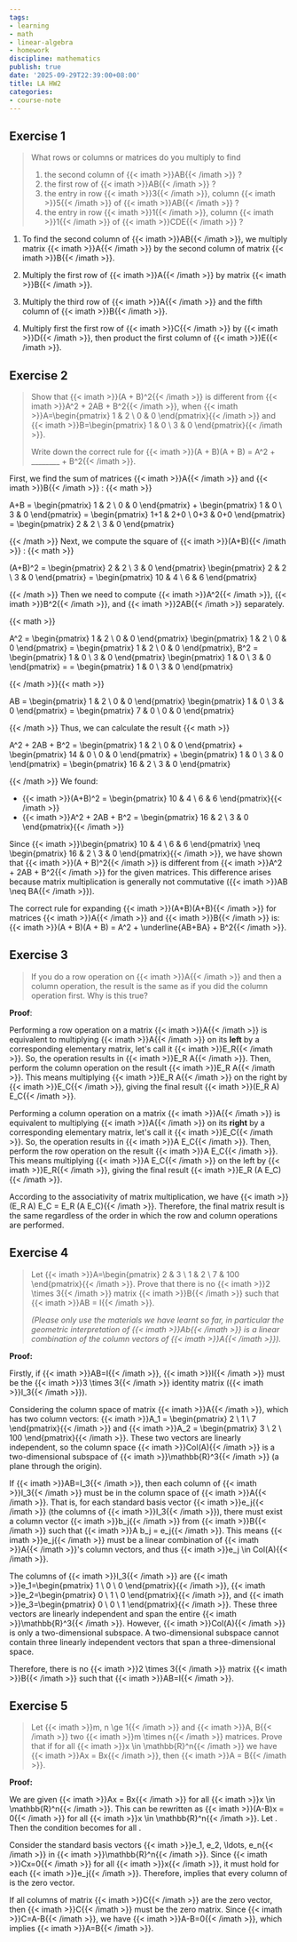 ```yaml
---
tags:
- learning
- math
- linear-algebra
- homework
discipline: mathematics
publish: true
date: '2025-09-29T22:39:00+08:00'
title: LA HW2
categories:
- course-note
---
```

## Exercise 1

> What rows or columns or matrices do you multiply to find
> 
> 1. the second column of {{< imath >}}AB{{< /imath >}} ?
> 2. the first row of {{< imath >}}AB{{< /imath >}} ?
> 3. the entry in row {{< imath >}}3{{< /imath >}}, column {{< imath >}}5{{< /imath >}} of {{< imath >}}AB{{< /imath >}} ?
> 4. the entry in row {{< imath >}}1{{< /imath >}}, column {{< imath >}}1{{< /imath >}} of {{< imath >}}CDE{{< /imath >}} ?

1. To find the second column of {{< imath >}}AB{{< /imath >}}, we multiply matrix {{< imath >}}A{{< /imath >}} by the second column of matrix {{< imath >}}B{{< /imath >}}.

2. Multiply the first row of {{< imath >}}A{{< /imath >}} by matrix {{< imath >}}B{{< /imath >}}.

3. Multiply the third row of {{< imath >}}A{{< /imath >}} and the fifth column of {{< imath >}}B{{< /imath >}}.

4. Multiply first the first row of {{< imath >}}C{{< /imath >}} by {{< imath >}}D{{< /imath >}}, then product the first column of {{< imath >}}E{{< /imath >}}.

## Exercise 2

> Show that {{< imath >}}(A + B)^2{{< /imath >}} is different from {{< imath >}}A^2 + 2AB + B^2{{< /imath >}}, when {{< imath >}}A=\begin{pmatrix} 1 & 2 \\ 0 & 0 \end{pmatrix}{{< /imath >}} and {{< imath >}}B=\begin{pmatrix} 1 & 0 \\ 3 & 0 \end{pmatrix}{{< /imath >}}.
>
> Write down the correct rule for
> {{< imath >}}(A + B)(A + B) = A^2 + \_\_\_\_\_\_\_\_ + B^2{{< /imath >}}.

First, we find the sum of matrices {{< imath >}}A{{< /imath >}} and {{< imath >}}B{{< /imath >}} :
{{< math >}}

A+B = \begin{pmatrix} 1 & 2 \\ 0 & 0 \end{pmatrix} + \begin{pmatrix} 1 & 0 \\ 3 & 0 \end{pmatrix} = \begin{pmatrix} 1+1 & 2+0 \\ 0+3 & 0+0 \end{pmatrix} = \begin{pmatrix} 2 & 2 \\ 3 & 0 \end{pmatrix}

{{< /math >}}
Next, we compute the square of {{< imath >}}(A+B){{< /imath >}} :
{{< math >}}

(A+B)^2 = \begin{pmatrix} 2 & 2 \\ 3 & 0 \end{pmatrix} \begin{pmatrix} 2 & 2 \\ 3 & 0 \end{pmatrix} = \begin{pmatrix} 10 & 4 \\ 6 & 6 \end{pmatrix}

{{< /math >}}
Then we need to compute {{< imath >}}A^2{{< /imath >}}, {{< imath >}}B^2{{< /imath >}}, and {{< imath >}}2AB{{< /imath >}} separately.

{{< math >}}

A^2 = \begin{pmatrix} 1 & 2 \\ 0 & 0 \end{pmatrix} \begin{pmatrix} 1 & 2 \\ 0 & 0 \end{pmatrix}  =  \begin{pmatrix} 1 & 2 \\ 0 & 0 \end{pmatrix}, B^2 = \begin{pmatrix} 1 & 0 \\ 3 & 0 \end{pmatrix} \begin{pmatrix} 1 & 0 \\ 3 & 0 \end{pmatrix} =  = \begin{pmatrix} 1 & 0 \\ 3 & 0 \end{pmatrix}

{{< /math >}}{{< math >}}

AB = \begin{pmatrix} 1 & 2 \\ 0 & 0 \end{pmatrix} \begin{pmatrix} 1 & 0 \\ 3 & 0 \end{pmatrix} = \begin{pmatrix} 7 & 0 \\ 0 & 0 \end{pmatrix}

{{< /math >}}
Thus, we can calculate the result
{{< math >}}

A^2 + 2AB + B^2 = \begin{pmatrix} 1 & 2 \\ 0 & 0 \end{pmatrix} + \begin{pmatrix} 14 & 0 \\ 0 & 0 \end{pmatrix} + \begin{pmatrix} 1 & 0 \\ 3 & 0 \end{pmatrix} = \begin{pmatrix} 16 & 2 \\ 3 & 0 \end{pmatrix}

{{< /math >}}
We found:
* {{< imath >}}(A+B)^2 = \begin{pmatrix} 10 & 4 \\ 6 & 6 \end{pmatrix}{{< /imath >}}
* {{< imath >}}A^2 + 2AB + B^2 = \begin{pmatrix} 16 & 2 \\ 3 & 0 \end{pmatrix}{{< /imath >}}

Since {{< imath >}}\begin{pmatrix} 10 & 4 \\ 6 & 6 \end{pmatrix} \neq \begin{pmatrix} 16 & 2 \\ 3 & 0 \end{pmatrix}{{< /imath >}}, we have shown that {{< imath >}}(A + B)^2{{< /imath >}} is different from {{< imath >}}A^2 + 2AB + B^2{{< /imath >}} for the given matrices. This difference arises because matrix multiplication is generally not commutative ({{< imath >}}AB \neq BA{{< /imath >}}).

The correct rule for expanding {{< imath >}}(A+B)(A+B){{< /imath >}} for matrices {{< imath >}}A{{< /imath >}} and {{< imath >}}B{{< /imath >}} is:
{{< imath >}}(A + B)(A + B) = A^2 + \underline{AB+BA} + B^2{{< /imath >}}.

## Exercise 3

> If you do a row operation on {{< imath >}}A{{< /imath >}} and then a column operation, the result is the same as if you did the column operation first. Why is this true?

**Proof**:

Performing a row operation on a matrix {{< imath >}}A{{< /imath >}} is equivalent to multiplying {{< imath >}}A{{< /imath >}} on its **left** by a corresponding elementary matrix, let's call it {{< imath >}}E_R{{< /imath >}}. So, the operation results in {{< imath >}}E_R A{{< /imath >}}. Then, perform the column operation on the result {{< imath >}}E_R A{{< /imath >}}. This means multiplying {{< imath >}}E_R A{{< /imath >}} on the right by {{< imath >}}E_C{{< /imath >}}, giving the final result {{< imath >}}(E_R A) E_C{{< /imath >}}.

Performing a column operation on a matrix {{< imath >}}A{{< /imath >}} is equivalent to multiplying {{< imath >}}A{{< /imath >}} on its **right** by a corresponding elementary matrix, let's call it {{< imath >}}E_C{{< /imath >}}. So, the operation results in {{< imath >}}A E_C{{< /imath >}}. Then, perform the row operation on the result {{< imath >}}A E_C{{< /imath >}}. This means multiplying {{< imath >}}A E_C{{< /imath >}} on the left by {{< imath >}}E_R{{< /imath >}}, giving the final result {{< imath >}}E_R (A E_C){{< /imath >}}.

According to the associativity of matrix multiplication, we have {{< imath >}}(E_R A) E_C = E_R (A E_C){{< /imath >}}. Therefore, the final matrix result is the same regardless of the order in which the row and column operations are performed.

## Exercise 4

> Let {{< imath >}}A=\begin{pmatrix} 2 & 3 \\ 1 & 2 \\ 7 & 100 \end{pmatrix}{{< /imath >}}. Prove that there is no {{< imath >}}2 \times 3{{< /imath >}} matrix {{< imath >}}B{{< /imath >}} such that {{< imath >}}AB = I{{< /imath >}}.
>
> *(Please only use the materials we have learnt so far, in particular the geometric interpretation of {{< imath >}}Ab{{< /imath >}} is a linear combination of the column vectors of {{< imath >}}A{{< /imath >}}).*

**Proof:**

Firstly, if {{< imath >}}AB=I{{< /imath >}}, {{< imath >}}I{{< /imath >}} must be the {{< imath >}}3 \times 3{{< /imath >}} identity matrix ({{< imath >}}I_3{{< /imath >}}).

Considering the column space of matrix {{< imath >}}A{{< /imath >}}, which has two column vectors: {{< imath >}}A_1 = \begin{pmatrix} 2 \\ 1 \\ 7 \end{pmatrix}{{< /imath >}} and {{< imath >}}A_2 = \begin{pmatrix} 3 \\ 2 \\ 100 \end{pmatrix}{{< /imath >}}. These two vectors are linearly independent, so the column space {{< imath >}}Col(A){{< /imath >}} is a two-dimensional subspace of {{< imath >}}\mathbb{R}^3{{< /imath >}} (a plane through the origin).

If {{< imath >}}AB=I_3{{< /imath >}}, then each column of {{< imath >}}I_3{{< /imath >}} must be in the column space of {{< imath >}}A{{< /imath >}}. That is, for each standard basis vector {{< imath >}}e_j{{< /imath >}} (the columns of {{< imath >}}I_3{{< /imath >}}), there must exist a column vector {{< imath >}}b_j{{< /imath >}} from {{< imath >}}B{{< /imath >}} such that {{< imath >}}A b_j = e_j{{< /imath >}}. This means {{< imath >}}e_j{{< /imath >}} must be a linear combination of {{< imath >}}A{{< /imath >}}'s column vectors, and thus {{< imath >}}e_j \in Col(A){{< /imath >}}.

The columns of {{< imath >}}I_3{{< /imath >}} are {{< imath >}}e_1=\begin{pmatrix} 1 \\ 0 \\ 0 \end{pmatrix}{{< /imath >}}, {{< imath >}}e_2=\begin{pmatrix} 0 \\ 1 \\ 0 \end{pmatrix}{{< /imath >}}, and {{< imath >}}e_3=\begin{pmatrix} 0 \\ 0 \\ 1 \end{pmatrix}{{< /imath >}}. These three vectors are linearly independent and span the entire {{< imath >}}\mathbb{R}^3{{< /imath >}}. However, {{< imath >}}Col(A){{< /imath >}} is only a two-dimensional subspace. A two-dimensional subspace cannot contain three linearly independent vectors that span a three-dimensional space.

Therefore, there is no {{< imath >}}2 \times 3{{< /imath >}} matrix {{< imath >}}B{{< /imath >}} such that {{< imath >}}AB=I{{< /imath >}}.

## Exercise 5

> Let {{< imath >}}m, n \ge 1{{< /imath >}} and {{< imath >}}A, B{{< /imath >}} two {{< imath >}}m \times n{{< /imath >}} matrices. Prove that if for all {{< imath >}}x \in \mathbb{R}^n{{< /imath >}} we have {{< imath >}}Ax = Bx{{< /imath >}}, then {{< imath >}}A = B{{< /imath >}}.

**Proof:**

We are given {{< imath >}}Ax = Bx{{< /imath >}} for all {{< imath >}}x \in \mathbb{R}^n{{< /imath >}}. This can be rewritten as {{< imath >}}(A-B)x = 0{{< /imath >}} for all {{< imath >}}x \in \mathbb{R}^n{{< /imath >}}. Let . Then the condition becomes  for all .

Consider the standard basis vectors {{< imath >}}e_1, e_2, \ldots, e_n{{< /imath >}} in {{< imath >}}\mathbb{R}^n{{< /imath >}}. Since {{< imath >}}Cx=0{{< /imath >}} for all {{< imath >}}x{{< /imath >}}, it must hold for each {{< imath >}}e_j{{< /imath >}}. Therefore,  implies that every column of  is the zero vector.

If all columns of matrix {{< imath >}}C{{< /imath >}} are the zero vector, then {{< imath >}}C{{< /imath >}} must be the zero matrix. Since {{< imath >}}C=A-B{{< /imath >}}, we have {{< imath >}}A-B=0{{< /imath >}}, which implies {{< imath >}}A=B{{< /imath >}}.